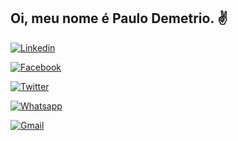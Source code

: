 ## Oi, meu nome é Paulo Demetrio. ✌️

[![Linkedin](https://img.shields.io/badge/LinkedIn-0077B5?style=for-the-badge&logo=linkedin&logoColor=white)](linkedin.com/in/paulodemetrio)

[![Facebook](https://img.shields.io/badge/Facebook-1877F2?style=for-the-badge&logo=facebook&logoColor=white)](facebook.com/paulo.demetrio.3)

[![Twitter](https://img.shields.io/badge/Twitter-1DA1F2?style=for-the-badge&logo=twitter&logoColor=white)](https://twitter.com/paulodemetrio)

[![Whatsapp](https://img.shields.io/badge/WhatsApp-25D366?style=for-the-badge&logo=whatsapp&logoColor=white)](+5511976377639)

[![Gmail](	https://img.shields.io/badge/Gmail-D14836?style=for-the-badge&logo=gmail&logoColor=white)](paulodemetrio1982@gmail.com)

<!--
**pdemetrio/pdemetrio** is a ✨ _special_ ✨ repository because its `README.md` (this file) appears on your GitHub profile.


Here are some ideas to get you started:

- 🔭 I’m currently working on ...
- 🌱 I’m currently learning ...
- 👯 I’m looking to collaborate on ...
- 🤔 I’m looking for help with ...
- 💬 Ask me about ...
- 📫 How to reach me: ...
- 😄 Pronouns: ...
- ⚡ Fun fact: ...
-->
